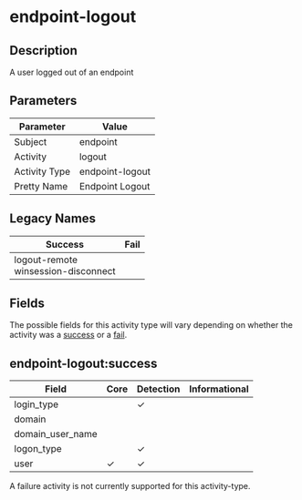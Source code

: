 endpoint-logout
===============

Description
-----------
A user logged out of an endpoint

Parameters
----------
| Parameter     | Value           |
| ------------- | --------------- |
| Subject       | endpoint        |
| Activity      | logout          |
| Activity Type | endpoint-logout |
| Pretty Name   | Endpoint Logout |

Legacy Names
------------
| Success                                    | Fail |
| ------------------------------------------ | ---- |
| logout-remote<br>winsession-disconnect<br> |      |

Fields
------

The possible fields for this activity type will vary depending on whether the activity was a [success](#endpoint-logoutsuccess) or a [fail](#endpoint-logoutfail).


endpoint-logout:success
-----------------------

| Field            | Core     | Detection | Informational |
| ---------------- | -------- | --------- | ------------- |
| login_type       |          | &#10003;  |               |
| domain           |          |           |               |
| domain_user_name |          |           |               |
| logon_type       |          | &#10003;  |               |
| user             | &#10003; | &#10003;  |               |

A failure activity is not currently supported for this activity-type.